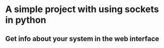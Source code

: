 <h1>A simple project with using sockets in python</h1>
<h2>Get info about your system in the web interface</h2>

